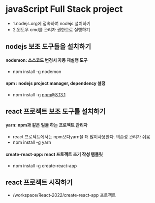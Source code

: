 # javaScript Full Stack project
* 1.nodejs.org에 접속하여 nodejs 설치하기
* 2.윈도우 cmd를 관리자 권한으로 실행하기

## nodejs 보조 도구들을 설치하기
#### nodemon: 소스코드 변경시 자동 재실행 도구
* npm install -g nodemon

#### npm : nodejs project manager, dependency 설정
* npm install -g npm@8.13.1

## react 프로젝트 보조 도구를 설치하기
#### yarn: npm과 같은 일을 하는 프로젝트 관리자
* react 프로젝트에서는 npm보다yarn을 더 많이사용한다. 의존성 관리가 쉬움
* npm install -g yarn

#### create-react-app: react 프토젝트 초기 작성 템플릿
* npm install -g create-react-app

## react 프로젝트 시작하기
* /workspace/React-2022/create-react-app 프로젝트
